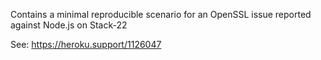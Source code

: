 Contains a minimal reproducible scenario for an OpenSSL issue reported against Node.js on Stack-22

See: https://heroku.support/1126047

